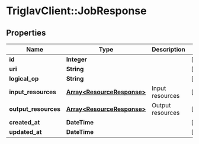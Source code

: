 # TriglavClient::JobResponse

## Properties
Name | Type | Description | Notes
------------ | ------------- | ------------- | -------------
**id** | **Integer** |  | [optional] 
**uri** | **String** |  | [optional] 
**logical_op** | **String** |  | [optional] 
**input_resources** | [**Array&lt;ResourceResponse&gt;**](ResourceResponse.md) | Input resources | [optional] 
**output_resources** | [**Array&lt;ResourceResponse&gt;**](ResourceResponse.md) | Output resources | [optional] 
**created_at** | **DateTime** |  | [optional] 
**updated_at** | **DateTime** |  | [optional] 


